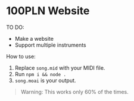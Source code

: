 # 100PLN Website

TO DO:
* Make a website
* Support multiple instruments

How to use:
1. Replace `song.mid` with your MIDI file.
2. Run `npm i && node .`
3. `song.moai` is your output.

> Warning: This works only 60% of the times.
